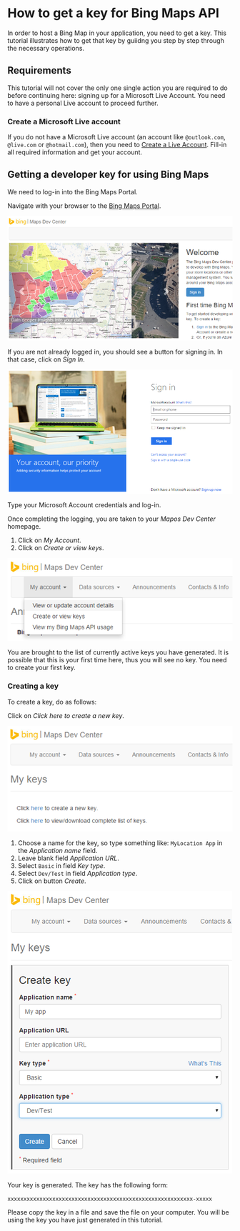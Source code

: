 # How to get a key for Bing Maps API
In order to host a Bing Map in your application, you need to get a key. This tutorial illustrates how to get that key by guiidng you step by step through the necessary operations.

## Requirements
This tutorial will not cover the only one single action you are required to do before continuing here: signing up for a Microsoft Live Account. You need to have a personal Live account to proceed further.

### Create a Microsoft Live account
If you do not have a Microsoft Live account (an account like `@outlook.com`, `@live.com` or `@hotmail.com`), then you need to [Create a Live Account](https://signup.live.com). Fill-in all required information and get your account.

## Getting a developer key for using Bing Maps
We need to log-in into the Bing Maps Portal.

Navigate with your browser to the [Bing Maps Portal](https://www.bingmapsportal.com/). 

![Bing Maps Portal](/_items/bing1.png)

If you are not already logged in, you should see a button for signing in. In that case, click on _Sign In_. 

![Bing Maps Portal](/_items/bing2.png)

Type your Microsoft Account credentials and log-in.

Once completing the logging, you are taken to your _Mapos Dev Center_ homepage.

1. Click on _My Account_.
2. Click on _Create or view keys_.

![Bing Maps Portal](/_items/bing3.png)

You are brought to the list of currently active keys you have generated. It is possible that this is your first time here, thus you will see no key. You need to create your first key.

### Creating a key
To create a key, do as follows:

Click on _Click here to create a new key_.

![Bing Maps Portal](/_items/bing4.png)

1. Choose a name for the key, so type something like: `MyLocation App` in the _Application name_ field.
2. Leave blank field _Application URL_.
3. Select `Basic` in field _Key type_.
4. Select `Dev/Test` in field _Application type_.
5. Click on button _Create_.

![Bing Maps Portal](/_items/bing5.png)

Your key is generated. The key has the following form:

    xxxxxxxxxxxxxxxxxxxxxxxxxxxxxxxxxxxxxxxxxxxxxxxxxxxxxxxxxx-xxxxx

Please copy the key in a file and save the file on your computer. You will be using the key you have just generated in this tutorial.
